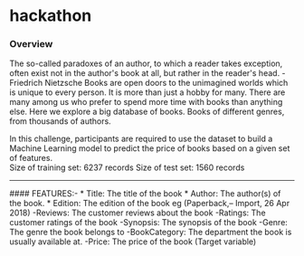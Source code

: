# hackathon

### Overview <br>
<p>The so-called paradoxes of an author, to which a reader takes exception, often exist not in the author's book at all, but rather in the reader's head. - Friedrich Nietzsche Books are open doors to the unimagined worlds which is unique to every person. It is more than just a hobby for many. There are many among us who prefer to spend more time with books than anything else. Here we explore a big database of books. Books of different genres, from thousands of authors.</p> In this challenge, participants are required to use the dataset to build a Machine Learning model to predict the price of books based on a given set of features.<br> Size of training set: 6237 records Size of test set: 1560 records <br><hr> 
#### FEATURES:-
* Title: The title of the book 
* Author: The author(s) of the book.
* Edition: The edition of the book eg (Paperback,– Import, 26 Apr 2018) 
-Reviews: The customer reviews about the book 
-Ratings: The customer ratings of the book
-Synopsis: The synopsis of the book 
-Genre: The genre the book belongs to 
-BookCategory: The department the book is usually available at.
-Price: The price of the book (Target variable)
